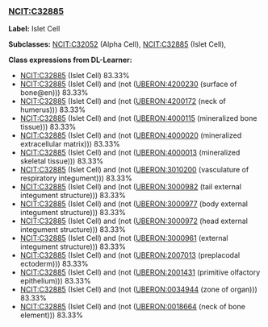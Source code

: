 
### [NCIT:C32885](http://purl.obolibrary.org/obo/NCIT_C32885)
**Label:** Islet Cell

**Subclasses:** [NCIT:C32052](http://purl.obolibrary.org/obo/NCIT_C32052) (Alpha Cell), [NCIT:C32885](http://purl.obolibrary.org/obo/NCIT_C32885) (Islet Cell), 

**Class expressions from DL-Learner:**

- [NCIT:C32885](http://purl.obolibrary.org/obo/NCIT_C32885) (Islet Cell) 83.33%
- [NCIT:C32885](http://purl.obolibrary.org/obo/NCIT_C32885) (Islet Cell) and (not ([UBERON:4200230](http://purl.obolibrary.org/obo/UBERON_4200230) (surface of bone@en))) 83.33%
- [NCIT:C32885](http://purl.obolibrary.org/obo/NCIT_C32885) (Islet Cell) and (not ([UBERON:4200172](http://purl.obolibrary.org/obo/UBERON_4200172) (neck of humerus))) 83.33%
- [NCIT:C32885](http://purl.obolibrary.org/obo/NCIT_C32885) (Islet Cell) and (not ([UBERON:4000115](http://purl.obolibrary.org/obo/UBERON_4000115) (mineralized bone tissue))) 83.33%
- [NCIT:C32885](http://purl.obolibrary.org/obo/NCIT_C32885) (Islet Cell) and (not ([UBERON:4000020](http://purl.obolibrary.org/obo/UBERON_4000020) (mineralized extracellular matrix))) 83.33%
- [NCIT:C32885](http://purl.obolibrary.org/obo/NCIT_C32885) (Islet Cell) and (not ([UBERON:4000013](http://purl.obolibrary.org/obo/UBERON_4000013) (mineralized skeletal tissue))) 83.33%
- [NCIT:C32885](http://purl.obolibrary.org/obo/NCIT_C32885) (Islet Cell) and (not ([UBERON:3010200](http://purl.obolibrary.org/obo/UBERON_3010200) (vasculature of respiratory integument))) 83.33%
- [NCIT:C32885](http://purl.obolibrary.org/obo/NCIT_C32885) (Islet Cell) and (not ([UBERON:3000982](http://purl.obolibrary.org/obo/UBERON_3000982) (tail external integument structure))) 83.33%
- [NCIT:C32885](http://purl.obolibrary.org/obo/NCIT_C32885) (Islet Cell) and (not ([UBERON:3000977](http://purl.obolibrary.org/obo/UBERON_3000977) (body external integument structure))) 83.33%
- [NCIT:C32885](http://purl.obolibrary.org/obo/NCIT_C32885) (Islet Cell) and (not ([UBERON:3000972](http://purl.obolibrary.org/obo/UBERON_3000972) (head external integument structure))) 83.33%
- [NCIT:C32885](http://purl.obolibrary.org/obo/NCIT_C32885) (Islet Cell) and (not ([UBERON:3000961](http://purl.obolibrary.org/obo/UBERON_3000961) (external integument structure))) 83.33%
- [NCIT:C32885](http://purl.obolibrary.org/obo/NCIT_C32885) (Islet Cell) and (not ([UBERON:2007013](http://purl.obolibrary.org/obo/UBERON_2007013) (preplacodal ectoderm))) 83.33%
- [NCIT:C32885](http://purl.obolibrary.org/obo/NCIT_C32885) (Islet Cell) and (not ([UBERON:2001431](http://purl.obolibrary.org/obo/UBERON_2001431) (primitive olfactory epithelium))) 83.33%
- [NCIT:C32885](http://purl.obolibrary.org/obo/NCIT_C32885) (Islet Cell) and (not ([UBERON:0034944](http://purl.obolibrary.org/obo/UBERON_0034944) (zone of organ))) 83.33%
- [NCIT:C32885](http://purl.obolibrary.org/obo/NCIT_C32885) (Islet Cell) and (not ([UBERON:0018664](http://purl.obolibrary.org/obo/UBERON_0018664) (neck of bone element))) 83.33%



